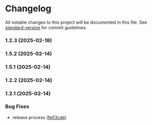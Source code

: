 # Changelog

All notable changes to this project will be documented in this file. See [standard-version](https://github.com/conventional-changelog/standard-version) for commit guidelines.

### 1.2.3 (2025-02-18)

### 1.5.2 (2025-02-14)

### 1.5.1 (2025-02-14)

### 1.2.2 (2025-02-14)

### 1.2.1 (2025-02-14)


### Bug Fixes

* release process ([fe03cde](https://github.com/magnus188/amrop-extension/commit/fe03cde2dc0f369b0456a6cda481ec19bee5434e))
